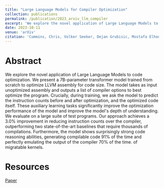 ```yaml
---
title: "Large Language Models for Compiler Optimization"
collection: publications
permalink: /publication/2023_arxiv_llm_compiler
excerpt: 'We explore the novel application of Large Language Models to code optimization.'
date: 2023-10-11
venue: 'arXiv'
citation: 'Cummins, Chris, Volker Seeker, Dejan Grubisic, Mostafa Elhoushi, Youwei Liang, Baptiste Roziere, Jonas Gehring, et al. “Large Language Models for Compiler Optimization.” arXiv, September 11, 2023. https://doi.org/10.48550/arXiv.2309.07062.'
---
```


# Abstract

We explore the novel application of Large Language Models to code optimization. We present a 7B-parameter transformer model trained from scratch to optimize LLVM assembly for code size. The model takes as input unoptimized assembly and outputs a list of compiler options to best optimize the program. Crucially, during training, we ask the model to predict the instruction counts before and after optimization, and the optimized code itself. These auxiliary learning tasks significantly improve the optimization performance of the model and improve the model's depth of understanding.
We evaluate on a large suite of test programs. Our approach achieves a 3.0% improvement in reducing instruction counts over the compiler, outperforming two state-of-the-art baselines that require thousands of compilations. Furthermore, the model shows surprisingly strong code reasoning abilities, generating compilable code 91% of the time and perfectly emulating the output of the compiler 70% of the time.
of migratable kernels.

# Resources

[Paper](https://arxiv.org/abs/2309.07062)
